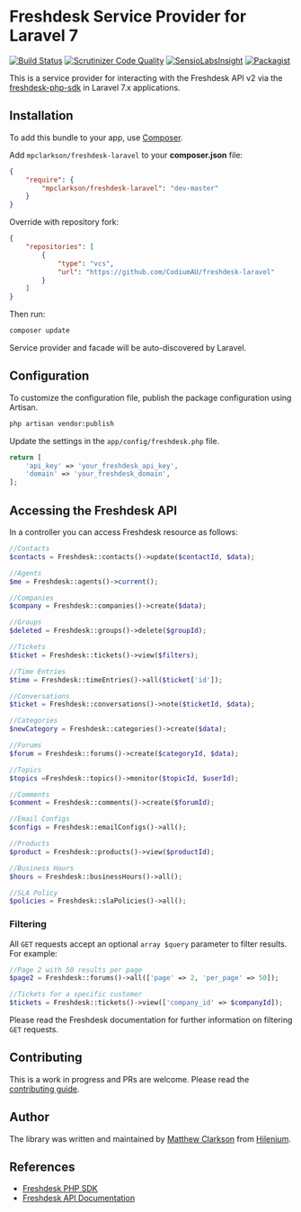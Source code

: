 # Freshdesk Service Provider for Laravel 7

[![Build Status](https://travis-ci.org/mpclarkson/freshdesk-laravel.svg?branch=master)](https://travis-ci.org/mpclarkson/freshdesk-laravel)
[![Scrutinizer Code Quality](https://scrutinizer-ci.com/g/mpclarkson/freshdesk-laravel/badges/quality-score.png?b=master)](https://scrutinizer-ci.com/g/mpclarkson/freshdesk-laravel/?branch=master)
[![SensioLabsInsight](https://img.shields.io/sensiolabs/i/9bc7be97-3ed1-4895-944e-05658edd7a4f.svg)](https://insight.sensiolabs.com/projects/9bc7be97-3ed1-4895-944e-05658edd7a4f)
[![Packagist](https://img.shields.io/packagist/v/mpclarkson/freshdesk-php-sdk.svg)](https://packagist.org/packages/mpclarkson/freshdesk-php-sdk)

This is a service provider for interacting with the Freshdesk API v2 via the 
[freshdesk-php-sdk](https://github.com/mpclarkson/freshdesk-php-sdk) in Laravel 7.x applications.

## Installation

To add this bundle to your app, use [Composer](https://getcomposer.org).

Add `mpclarkson/freshdesk-laravel` to your **composer.json** file:

```json
{
    "require": {
        "mpclarkson/freshdesk-laravel": "dev-master"
    }
}
```

Override with repository fork:

```json
{
    "repositories": [
        {
            "type": "vcs",
            "url": "https://github.com/CodiumAU/freshdesk-laravel"
        }
    ]
}
```

Then run:
 
 ```sh
 composer update
 ```

 Service provider and facade will be auto-discovered by Laravel.

## Configuration


To customize the configuration file, publish the package configuration using Artisan.

```sh
php artisan vendor:publish
```

Update the settings in the `app/config/freshdesk.php` file.

```php
return [
    'api_key' => 'your_freshdesk_api_key',
    'domain' => 'your_freshdesk_domain',
];
```


## Accessing the Freshdesk API

In a controller you can access Freshdesk resource
as follows: 

```php
//Contacts
$contacts = Freshdesk::contacts()->update($contactId, $data);

//Agents
$me = Freshdesk::agents()->current();

//Companies
$company = Freshdesk::companies()->create($data);

//Groups
$deleted = Freshdesk::groups()->delete($groupId);

//Tickets
$ticket = Freshdesk::tickets()->view($filters);

//Time Entries
$time = Freshdesk::timeEntries()->all($ticket['id']);

//Conversations
$ticket = Freshdesk::conversations()->note($ticketId, $data);

//Categories
$newCategory = Freshdesk::categories()->create($data);

//Forums
$forum = Freshdesk::forums()->create($categoryId, $data);

//Topics
$topics =Freshdesk::topics()->monitor($topicId, $userId);

//Comments
$comment = Freshdesk::comments()->create($forumId);

//Email Configs
$configs = Freshdesk::emailConfigs()->all();

//Products
$product = Freshdesk::products()->view($productId);

//Business Hours
$hours = Freshdesk::businessHours()->all();

//SLA Policy
$policies = Freshdesk::slaPolicies()->all();
```

### Filtering

All `GET` requests accept an optional `array $query` parameter to filter
results. For example:

```php
//Page 2 with 50 results per page
$page2 = Freshdesk::forums()->all(['page' => 2, 'per_page' => 50]);

//Tickets for a specific customer
$tickets = Freshdesk::tickets()->view(['company_id' => $companyId]);
```

Please read the Freshdesk documentation for further information on
filtering `GET` requests.

## Contributing

This is a work in progress and PRs are welcome. Please read the 
[contributing guide](.github/CONTRIBUTING.md).

## Author

The library was written and maintained by [Matthew Clarkson](http://mpclarkson.github.io/) 
from [Hilenium](https://hilenium.com).

## References

* [Freshdesk PHP SDK](https://github.com/mpclarkson/freshdesk-php-sdk)
* [Freshdesk API Documentation](https://developer.freshdesk.com/api/)
